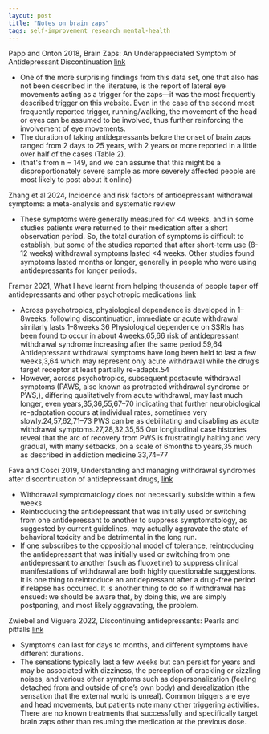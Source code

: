 ```yaml
---  
layout: post  
title: "Notes on brain zaps"  
tags: self-improvement research mental-health
---  
```


Papp and Onton 2018, Brain Zaps: An Underappreciated Symptom of Antidepressant Discontinuation [link](https://www.psychiatrist.com/pcc/brain-zaps/)  
- One of the more surprising findings from this data set, one that also has not been described in the literature, is the report of lateral eye movements acting as a trigger for the zaps—it was the most frequently described trigger on this website. Even in the case of the second most frequently reported trigger, running/walking, the movement of the head or eyes can be assumed to be involved, thus further reinforcing the involvement of eye movements.  
- The duration of taking antidepressants before the onset of brain zaps ranged from 2 days to 25 years, with 2 years or more reported in a little over half of the cases (Table 2).  
- (that's from n = 149, and we can assume that this might be a disproportionately severe sample as more severely affected people are most likely to post about it online)  


Zhang et al 2024, Incidence and risk factors of antidepressant withdrawal symptoms: a meta-analysis and systematic review  
- These symptoms were generally measured for <4 weeks, and in some studies patients were returned to their medication after a short observation period. So, the total duration of symptoms is difficult to establish, but some of the studies reported that after short-term use (8-12 weeks) withdrawal symptoms lasted <4 weeks. Other studies found symptoms lasted months or longer, generally in people who were using antidepressants for longer periods.  

Framer 2021, What I have learnt from helping thousands of people taper off antidepressants and other psychotropic medications [link](https://journals.sagepub.com/doi/pdf/10.1177/2045125321991274)  
- Across psychotropics, physiological dependence is developed in 1–8weeks; following discontinuation, immediate or acute withdrawal similarly lasts 1–8weeks.36 Physiological dependence on SSRIs has been found to occur in about 4weeks,65,66 risk of antidepressant withdrawal syndrome increasing after the same period.59,64 Antidepressant withdrawal symptoms have long been held to last a few weeks,3,64 which may represent only acute withdrawal while the drug’s target receptor at least partially re-adapts.54  
- However, across psychotropics, subsequent postacute withdrawal symptoms (PAWS, also known as protracted withdrawal syndrome or PWS,), differing qualitatively from acute withdrawal, may last much longer, even years,35,36,55,67–70 indicating that further neurobiological re-adaptation occurs at individual rates, sometimes very slowly.24,57,62,71–73 PWS can be as debilitating and disabling as acute withdrawal symptoms.27,28,32,35,55 Our longitudinal case histories reveal that the arc of recovery from PWS is frustratingly halting and very gradual, with many setbacks, on a scale of 6months to years,35 much as described in addiction medicine.33,74–77  


Fava and Cosci 2019, Understanding and managing withdrawal syndromes after discontinuation of antidepressant drugs, [link](https://legacy.psychiatrist.com/read-pdf/21831/)  
- Withdrawal symptomatology does not necessarily subside within a few weeks  
- Reintroducing the antidepressant that was initially used or switching from one antidepressant to another to suppress symptomatology, as suggested by current guidelines, may actually aggravate the state of behavioral toxicity and be detrimental in the long run.  
- If one subscribes to the oppositional model of tolerance, reintroducing the antidepressant that was initially used or switching from one antidepressant to another (such as fluoxetine) to suppress clinical manifestations of withdrawal are both highly questionable suggestions. It is one thing to reintroduce an antidepressant after a drug-free period if relapse has occurred. It is another thing to do so if withdrawal has ensued: we should be aware that, by doing this, we are simply postponing, and most likely aggravating, the problem.  


Zwiebel and Viguera 2022, Discontinuing antidepressants: Pearls and pitfalls [link](https://www.ccjm.org/node/11263?utm_source=TrendMD&utm_medium=cpc&utm_campaign=Cleveland_Clinic_Journal_of_Medicine_TrendMD_1)  
- Symptoms can last for days to months, and different symptoms have different durations.  
- The sensations typically last a few weeks but can persist for years and may be associated with dizziness, the perception of crackling or sizzling noises, and various other symptoms such as depersonalization (feeling detached from and outside of one’s own body) and derealization (the sensation that the external world is unreal). Common triggers are eye and head movements, but patients note many other triggering activities. There are no known treatments that successfully and specifically target brain zaps other than resuming the medication at the previous dose.  
